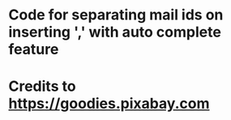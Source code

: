 # Code for separating mail ids on inserting ',' with auto complete feature
# Credits to https://goodies.pixabay.com 
